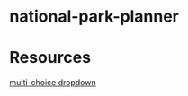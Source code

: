 # national-park-planner

# Resources
[multi-choice dropdown](https://www.codeproject.com/Tips/5162015/Multi-select-Check-Box-List-or-Checkbox-Dropdown-w)